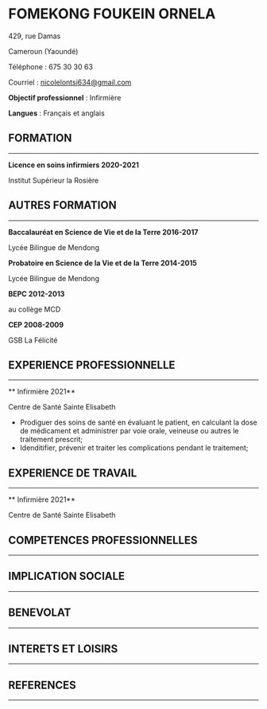 # FOMEKONG FOUKEIN ORNELA

  429, rue Damas
  
  Cameroun (Yaoundé)
  
  Téléphone : 675 30 30 63
  
  Courriel : nicolelontsi634@gmail.com
  
  **Objectif professionnel** : Infirmière
  
  **Langues** : Français et anglais





## FORMATION
_________________________________________________________________

**Licence en soins infirmiers     2020-2021**

Institut Supérieur la Rosière

## AUTRES FORMATION
_________________________________________________________________

**Baccalauréat en Science de Vie et de la Terre 2016-2017** 

Lycée Bilingue de Mendong

**Probatoire en Science de la Vie et de la Terre 2014-2015**

Lycée Bilingue de Mendong

**BEPC 2012-2013**

au collège MCD

**CEP 2008-2009** 

GSB La Félicité 

## EXPERIENCE PROFESSIONNELLE
___________________________________________________________________

** Infirmière 2021**

Centre de Santé Sainte Elisabeth

* Prodiguer des soins de santé en évaluant le patient, en calculant la dose de médicament et administrer par voie orale, veineuse ou autres le traitement prescrit;
* Idenditifier, prévenir et traiter les complications pendant le traitement;
 
## EXPERIENCE DE TRAVAIL
__________________________________________________________________

** Infirmière 2021**

Centre de Santé Sainte Elisabeth

## COMPETENCES PROFESSIONNELLES
_________________________________________________________________

## IMPLICATION SOCIALE
_________________________________________________________________

## BENEVOLAT
_________________________________________________________________

## INTERETS ET LOISIRS
_________________________________________________________________

## REFERENCES
_________________________________________________________________
